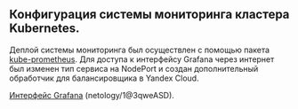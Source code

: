 ## Конфигурация системы мониторинга кластера Kubernetes.
Деплой системы мониторинга был осуществлен с помощью пакета [kube-prometheus](https://github.com/prometheus-operator/kube-prometheus). Для доступа к интерфейсу Grafana через интернет был изменен тип сервиса на NоdePort и создан дополнительный обработчик для балансировщика в Yandex Cloud.

[Интерфейс Grafana](http://51.250.27.127:8080/dashboards/f/QHOL0v6nz/default) (netology/1@3qweASD).